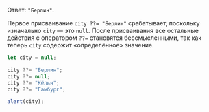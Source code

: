 Ответ: `"Берлин"`. 

Первое присваивание `city ??= "Берлин"` срабатывает, поскольку изначально `city` — это `null`. После присваивания все остальные действия с оператором `??=` становятся бессмысленными, так как теперь `city` содержит «определённое» значение. 

```js run
let city = null;

city ??= "Берлин";
city ??= null;
city ??= "Кёльн";
city ??= "Гамбург";

alert(city);
```